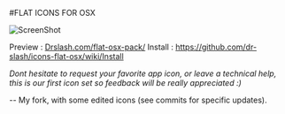 #FLAT ICONS FOR OSX

![ScreenShot](http://drslash.com/wp-content/uploads/2014/07/SLASHOS.jpg)

Preview : [Drslash.com/flat-osx-pack/](http://en.drslash.com/flat-osx-pack/)
Install : https://github.com/dr-slash/icons-flat-osx/wiki/Install

*Dont hesitate to request your favorite app icon, or leave a technical help, this is our first icon set so feedback will be really appreciated :)*

--
My fork, with some edited icons (see commits for specific updates).
